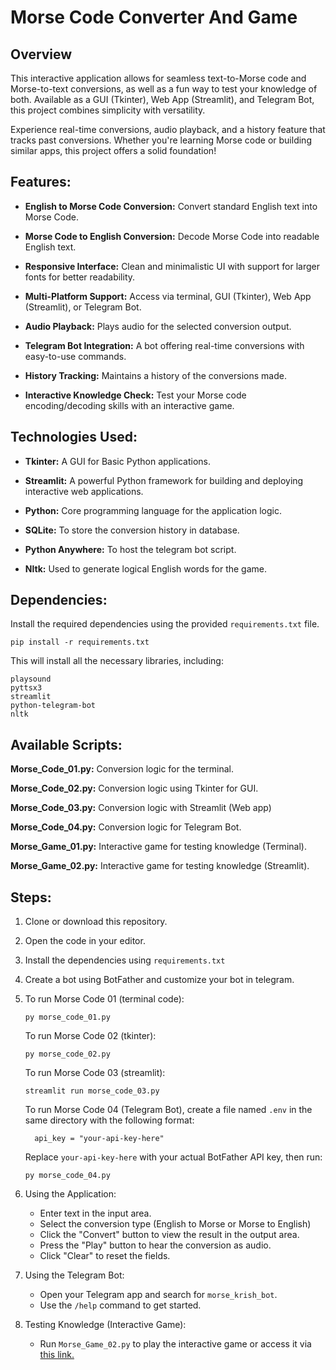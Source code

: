 # Morse Code Converter And Game
## Overview
This interactive application allows for seamless text-to-Morse code and Morse-to-text conversions, as well as a fun way to test your knowledge of both. Available as a GUI (Tkinter), Web App (Streamlit), and Telegram Bot, this project combines simplicity with versatility.

Experience real-time conversions, audio playback, and a history feature that tracks past conversions. Whether you're learning Morse code or building similar apps, this project offers a solid foundation!

## Features:
- **English to Morse Code Conversion:** Convert standard English text into Morse Code.

- **Morse Code to English Conversion:** Decode Morse Code into readable English text.

- **Responsive Interface:** Clean and minimalistic UI with support for larger fonts for better readability.

- **Multi-Platform Support:** Access via terminal, GUI (Tkinter), Web App (Streamlit), or Telegram Bot.

- **Audio Playback:** Plays audio for the selected conversion output.

- **Telegram Bot Integration:** A bot offering real-time conversions with easy-to-use commands.

- **History Tracking:** Maintains a history of the conversions made.

- **Interactive Knowledge Check:** Test your Morse code encoding/decoding skills with an interactive game.

## Technologies Used:
- **Tkinter:** A GUI for Basic Python applications.

- **Streamlit:** A powerful Python framework for building and deploying interactive web applications.
  
- **Python:** Core programming language for the application logic.

- **SQLite:** To store the conversion history in database.

- **Python Anywhere:** To host the telegram bot script.

- **Nltk:** Used to generate logical English words for the game.

## Dependencies:
Install the required dependencies using the provided `requirements.txt` file.

`pip install -r requirements.txt`

This will install all the necessary libraries, including:
```
playsound
pyttsx3
streamlit
python-telegram-bot
nltk
```

## Available Scripts:
**Morse_Code_01.py:** Conversion logic for the terminal.

**Morse_Code_02.py:** Conversion logic using Tkinter for GUI.

**Morse_Code_03.py:** Conversion logic with Streamlit (Web app)

**Morse_Code_04.py:** Conversion logic for Telegram Bot.

**Morse_Game_01.py:** Interactive game for testing knowledge (Terminal).

**Morse_Game_02.py:** Interactive game for testing knowledge (Streamlit).

## Steps:

1. Clone or download this repository.

2. Open the code in your editor.

3. Install the dependencies using `requirements.txt`

4. Create a bot using BotFather and customize your bot in telegram.

5. To run Morse Code 01 (terminal code):
   
   `py morse_code_01.py`

   To run Morse Code 02 (tkinter):

   `py morse_code_02.py`

   To run Morse Code 03 (streamlit):

   `streamlit run morse_code_03.py`

   To run Morse Code 04 (Telegram Bot), create a file named `.env` in the same directory with the following format:

   ```
     api_key = "your-api-key-here"
   ```
   Replace `your-api-key-here` with your actual BotFather API key, then run:

   `py morse_code_04.py`

6. Using the Application:
   - Enter text in the input area.
   - Select the conversion type (English to Morse or Morse to English)
   - Click the "Convert" button to view the result in the output area.
   - Press the "Play" button to hear the conversion as audio.
   - Click "Clear" to reset the fields.

7. Using the Telegram Bot:
   - Open your Telegram app and search for `morse_krish_bot`.
   - Use the `/help` command to get started.
  
8. Testing Knowledge (Interactive Game):
   - Run `Morse_Game_02.py` to play the interactive game or access it via [this link.](https://krish-mini-projects-morse-game.streamlit.app)
